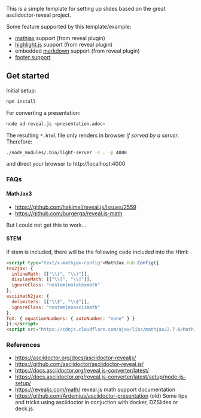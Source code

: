 This is a simple template for setting up slides based on the great asciidoctor-reveal project.

Some feature supported by this template/example:

* [mathjax](https://www.mathjax.org/) support (from reveal plugin)
* [highlight.js](https://highlightjs.org/) support (from reveal plugin)
* embedded [markdown](https://github.com/markedjs/marked) support (from reveal plugin)
* [footer support](http://blog.schauderhaft.de/2018/08/31/variables-in-asciidoc/)

## Get started

Initial setup:

```bash
npm install
```

For converting a presentation:

```bash
node ad-reveal.js <presentation.adoc>
```

The resulting `*.html` file only renders in browser _if served by a server_. Therefore:

```bash
./node_modules/.bin/light-server -s . -p 4000
```

and direct your browser to http://localhost:4000

### FAQs

#### MathJax3

* https://github.com/hakimel/reveal.js/issues/2559
* https://github.com/burgerga/reveal.js-math

But I could not get this to work...

#### STEM

If stem is included, there will be the following code included into the Html:

```html
<script type="text/x-mathjax-config">MathJax.Hub.Config({
tex2jax: {
  inlineMath: [["\\(", "\\)"]],
  displayMath: [["\\[", "\\]"]],
  ignoreClass: "nostem|nolatexmath"
},
asciimath2jax: {
  delimiters: [["\\$", "\\$"]],
  ignoreClass: "nostem|noasciimath"
},
TeX: { equationNumbers: { autoNumber: "none" } }
});</script>
<script src="https://cdnjs.cloudflare.com/ajax/libs/mathjax/2.7.6/MathJax.js?config=TeX-MML-AM_HTMLorMML"></script>
```

### References

* https://asciidoctor.org/docs/asciidoctor-revealjs/
* https://github.com/asciidoctor/asciidoctor-reveal.js/
* https://docs.asciidoctor.org/reveal.js-converter/latest/
* https://docs.asciidoctor.org/reveal.js-converter/latest/setup/node-js-setup/
* https://revealjs.com/math/ reveal.js math support documentation
* https://github.com/Ardemius/asciidoctor-presentation (old) Some tips and tricks using asciidoctor in conjuction with docker, DZSlides or deck.js.
